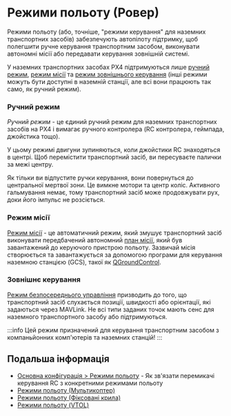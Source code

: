 # Режими польоту (Ровер)

Режими польоту (або, точніше, "режими керування" для наземних транспортних засобів) забезпечують автопілоту підтримку, щоб полегшити ручне керування транспортним засобом, виконувати автономні місії або передавати керування зовнішній системі.

У наземних транспортних засобах PX4 підтримуються лише [ручний режим](#manual-mode), [режим місії](#mission-mode) та [режим зовнішнього керування](#offboard-mode) (інші режими можуть бути доступні в наземній станції, але всі вони працюють так само, як ручний режим).

### Ручний режим

_Ручний режим_ - це єдиний ручний режим для наземних транспортних засобів на PX4 і вимагає ручного контролера (RC контролера, геймпада, джойстика тощо).

У цьому режимі двигуни зупиняються, коли джойстики RC знаходяться в центрі.
Щоб перемістити транспортний засіб, ви пересуваєте палички за межі центру.

Як тільки ви відпустите ручки керування, вони повернуться до центральної мертвої зони.
Це вимкне мотори та центр коліс.
Активного гальмування немає, тому транспортний засіб може продовжувати рух, доки його імпульс не розсіється.

### Режим місії

[Режим місії](../flight_modes/mission.md) - це автоматичний режим, який змушує транспортний засіб виконувати передбачений автономний [план місії](../flying/missions.md), який був завантажений до керуючого пристрою польоту.
Зазвичай місія створюється та завантажується за допомогою програми для керування наземною станцією (GCS), такої як [QGroundControl](https://docs.qgroundcontrol.com/master/en/).

### Зовнішнє керування

[Режим безпосереднього управління](../flight_modes/offboard.md) призводить до того, що транспортний засіб слухається позиції, швидкості або орієнтації, які задаються через MAVLink.
Не всі типи заданих точок мають сенс для наземного транспортного засобу або підтримуються.

:::info
Цей режим призначений для керування транспортним засобом з компаньйонних комп'ютерів та наземних станцій!
:::

## Подальша інформація

- [Основна конфігурація > Режими польоту](../config/flight_mode.md) - Як зв'язати перемикачі керування RC з конкретними режимами польоту
- [Режими польоту (Мультикоптер)](../flight_modes_mc/README.md)
- [Режими польоту (Фіксовані крила)](../flight_modes_fw/README.md)
- [Режими польоту (VTOL)](../flight_modes_vtol/README.md)

